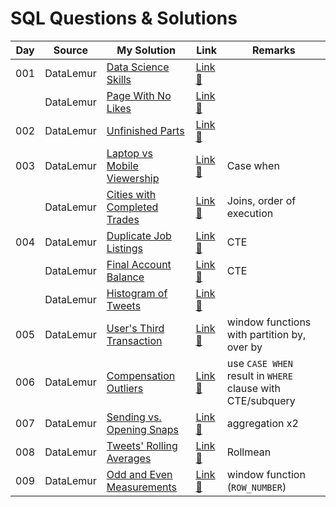 # SQL Questions & Solutions

| Day | Source    | My Solution                                                                 | Link                                                                    | Remarks                                                    |
| --- | --------- | --------------------------------------------------------------------------- | ----------------------------------------------------------------------- | ---------------------------------------------------------- |
| 001 | DataLemur | [Data Science Skills](/datalemur/01-DataScienceSkills.sql)                  | [Link :link:](https://datalemur.com/questions/matching-skills)          |
|     | DataLemur | [Page With No Likes](/datalemur/02-PageWithNoLikes.sql)                     | [Link :link:](https://datalemur.com/questions/sql-page-with-no-likes)   |
| 002 | DataLemur | [Unfinished Parts](/datalemur/03-UnfinishedParts.sql)                       | [Link :link:](https://datalemur.com/questions/tesla-unfinished-parts)   |
| 003 | DataLemur | [Laptop vs Mobile Viewership](/datalemur/04-LaptopVsMobileViewership.sql)   | [Link :link:](https://datalemur.com/questions/laptop-mobile-viewership) | Case when                                                  |
|     | DataLemur | [Cities with Completed Trades](/datalemur/05-CitiesWithCompletedTrades.sql) | [Link :link:](https://datalemur.com/questions/completed-trades)         | Joins, order of execution                                  |
| 004 | DataLemur | [Duplicate Job Listings](/datalemur/06-DuplicateJobListings.sql)            | [Link :link:](https://datalemur.com/questions/duplicate-job-listings)   | CTE                                                        |
|     | DataLemur | [Final Account Balance](/datalemur/07-FinalAccountBalance.sql)              | [Link :link:](https://datalemur.com/questions/final-account-balance)    | CTE                                                        |
|     | DataLemur | [Histogram of Tweets](/datalemur/08-HistogramOfTweets.sql)                  | [Link :link:](https://datalemur.com/questions/sql-histogram-tweets)     |
| 005 | DataLemur | [User's Third Transaction](/datalemur/UsersThirdTransaction.sql)            | [Link :link:](https://datalemur.com/questions/sql-third-transaction)    | window functions with partition by, over by                |
| 006 | DataLemur | [Compensation Outliers](/datalemur/CompensationOutliers.sql)                | [Link :link:](https://datalemur.com/questions/compensation-outliers)    | use `CASE WHEN` result in `WHERE` clause with CTE/subquery |
| 007 | DataLemur | [Sending vs. Opening Snaps](/datalemur/SendingVsOpeningSnaps.sql)           | [Link :link:](https://datalemur.com/questions/time-spent-snaps)         | aggregation x2                                             |
| 008 | DataLemur | [Tweets' Rolling Averages](/datalemur/TweetsRollingAverage.sql)             | [Link :link:](https://datalemur.com/questions/rolling-average-tweets)   | Rollmean                                                   |
| 009 | DataLemur | [Odd and Even Measurements](/datalemur/OddAndEvenMeasurements.sql)          | [Link :link:](https://datalemur.com/questions/odd-even-measurements)    | window function (`ROW_NUMBER`)                             |
